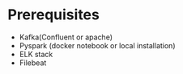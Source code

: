 # Prerequisites

* Kafka(Confluent or apache)
* Pyspark (docker notebook or local installation)
* ELK stack
* Filebeat
